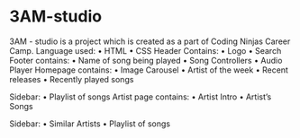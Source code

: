 # 3AM-studio

3AM - studio is a project which is created as a part of Coding Ninjas Career Camp. 
Language used:
•	HTML
•	CSS
Header Contains:
•	Logo
•	Search
Footer contains:
•	Name of song being played
•	Song Controllers
•	Audio Player 
Homepage contains:
•	Image Carousel
•	Artist of the week
•	Recent releases
•	Recently played songs

Sidebar:
•	Playlist of songs 
Artist page contains:
•	Artist Intro
•	Artist’s Songs

Sidebar:
•	Similar Artists
•	Playlist of songs 

